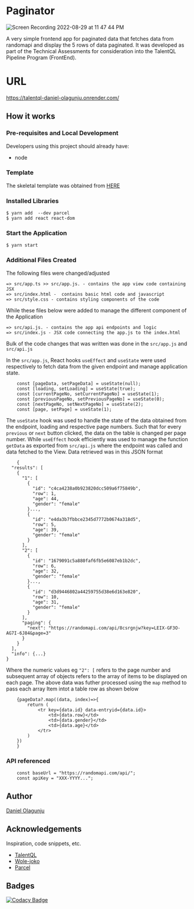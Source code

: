 # Paginator

![Screen Recording 2022-08-29 at 11 47 44 PM](https://user-images.githubusercontent.com/26861798/187312360-b4389704-8480-402b-95fb-b3734c8dc90d.gif)

A very simple frontend app for paginated data that fetches data from randomapi and display the 5 rows of data paginated. It was developed as part of the Technical Assessments for consideration into the TalentQL Pipeline Program (FrontEnd).

# URL

https://talentql-daniel-olagunju.onrender.com/

## How it works

### Pre-requisites and Local Development

Developers using this project should already have:

- node

### Template

The skeletal template was obtained from [HERE](https://github.com/pipeline-v2-eligibility/frontend-starter)

### Installed Libraries

```
$ yarn add  --dev parcel
$ yarn add react react-dom
```

### Start the Application

```
$ yarn start

```

### Additional Files Created

The following files were changed/adjusted

```
=> src/app.ts >> src/app.js. - contains the app view code containing JSX
=> src/index.html -  contains basic html code and javascript
=> src/style.css - contains styling components of the code
```

While these files below were added to manage the different component of the Application

```
=> src/api.js. - contains the app api endpoints and logic
=> src/index.js - JSX code connecting the app.js to the index.html

```

Bulk of the code changes that was written was done in the `src/app.js` and `src/api.js`

In the `src/app.js`, React hooks `useEffect` and `useState` were used respectively to fetch data from the given endpoint and manage application state.

```
    const [pageData, setPageData] = useState(null);
    const [loading, setLoading] = useState(true);
    const [currentPageNo, setCurrentPageNo] = useState(1);
    const [previousPageNo, setPreviousPageNo] = useState(0);
    const [nextPageNo, setNextPageNo] = useState(2);
    const [page, setPage] = useState(1);

```

The `useState` hook was used to handle the state of the data obtained from the endpoint, loading and respective page numbers.
Such that for every `previous` or `next` button clicked, the data on the table is changed per page number.
While `useEffect` hook efficiently was used to manage the function `getData` as exported from `src/api.js` where the endpoint was called and data fetched to the View.
Data retrieved was in this JSON format

```
    {
  "results": [
    {
      "1": [
        {
          "id": "c4ca4238a0b923820dcc509a6f75849b",
          "row": 1,
          "age": 44,
          "gender": "female"
        }...,
        {
          "id": "e4da3b7fbbce2345d7772b0674a318d5",
          "row": 5,
          "age": 39,
          "gender": "female"
        }
      ],
      "2": [
        {
          "id": "1679091c5a880faf6fb5e6087eb1b2dc",
          "row": 6,
          "age": 32,
          "gender": "female"
        }...,
        {
          "id": "d3d9446802a44259755d38e6d163e820",
          "row": 10,
          "age": 31,
          "gender": "female"
        }
      ],
      "paging": {
        "next": "https://randomapi.com/api/8csrgnjw?key=LEIX-GF3O-AG7I-6J84&page=3"
      }
    }
  ],
  "info": {...}
}
```

Where the numeric values eg `"2": [` refers to the page number and subsequent array of objects refers to the array of items to be displayed on each page.
The above data was futher processed using the `map` method to pass each array Item intot a table row as shown below

```
    {pageData?.map((data, index)=>{
        return (
            <tr key={data.id} data-entryid={data.id}>
                <td>{data.row}</td>
                <td>{data.gender}</td>
                <td>{data.age}</td>
            </tr>
        )
    })
    }
```

### API referenced

```
    const baseUrl = "https://randomapi.com/api/";
    const apiKey = "XXX-YYYY...";
```

## Author

[Daniel Olagunju](https://github.com/todak2000)

## Acknowledgements

Inspiration, code snippets, etc.

- [TalentQL](https://talentql.com)
- [Wole-joko](https://github.com/chalu/wole-joko)
- [Parcel](https://parceljs.org/getting-started/webapp/)

## Badges

[![Codacy Badge](https://app.codacy.com/project/badge/Grade/d8995c226ed2496299c2cf1d40584835)](https://www.codacy.com/gh/todak2000/talentql_assessment/dashboard?utm_source=github.com&utm_medium=referral&utm_content=todak2000/talentql_assessment&utm_campaign=Badge_Grade)
